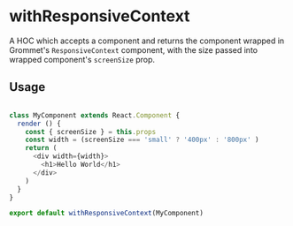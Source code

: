# withResponsiveContext

A HOC which accepts a component and returns the component
wrapped in Grommet's `ResponsiveContext` component, with the size passed into
wrapped component's `screenSize` prop.

## Usage

```js

class MyComponent extends React.Component {
  render () {
    const { screenSize } = this.props
    const width = (screenSize === 'small' ? '400px' : '800px' )
    return (
      <div width={width}>
        <h1>Hello World</h1>
      </div>
    )
  }
}

export default withResponsiveContext(MyComponent)
```
